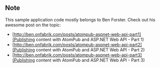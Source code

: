 ## Note

This sample application code mostly belongs to Ben Forster. Check out his awesome post on the topic:

 - [http://ben.onfabrik.com/posts/atompub-aspnet-web-api-part1](Publishing content with AtomPub and ASP.NET Web API - Part 1)
 - [http://ben.onfabrik.com/posts/atompub-aspnet-web-api-part2](Publishing content with AtomPub and ASP.NET Web API - Part 2)
 - [http://ben.onfabrik.com/posts/atompub-aspnet-web-api-part3](Publishing content with AtomPub and ASP.NET Web API - Part 3)